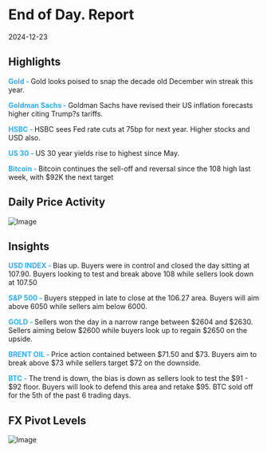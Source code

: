 # End of Day. Report

2024-12-23

<h2>Highlights</h2>
<strong style="color: #2caef7;">Gold - </strong> Gold looks poised to snap the decade old December win streak this year.

<strong style="color: #2caef7;">Goldman Sachs - </strong> Goldman Sachs have revised their US inflation forecasts higher citing Trump?s tariffs.

<strong style="color: #2caef7;">HSBC - </strong> HSBC sees Fed rate cuts at 75bp for next year. Higher stocks and USD also.

<strong style="color: #2caef7;">US 30 - </strong> US 30 year yields rise to highest since May.

<strong style="color: #2caef7;">Bitcoin - </strong> Bitcoin continues the sell-off and reversal since the 108 high last week, with $92K the next target



<h2>Daily Price Activity</h2>
<img src="https://markleighedu.github.io/img/Tuesday/price.jpg" alt="Image"/>

<h2>Insights</h2>
<strong style="color: #2caef7;">USD INDEX - </strong> Bias up. Buyers were in control and closed the day sitting at 107.90. Buyers looking to test and break above 108 while sellers look down at 107.50

<strong style="color: #2caef7;">S&P 500 - </strong> Buyers stepped in late to close at the 106.27 area. Buyers will aim above 6050 while sellers aim below 6000.

<strong style="color: #2caef7;">GOLD - </strong> Sellers won the day in a narrow range between $2604 and $2630. Sellers aiming below $2600 while buyers look up to regain $2650 on the upside.

<strong style="color: #2caef7;">BRENT OIL - </strong> Price action contained between $71.50 and $73. Buyers aim to break above $73 while sellers target $72 on the downside.

<strong style="color: #2caef7;">BTC - </strong> The trend is down, the bias is down as sellers look to test the $91 - $92 floor. Buyers will look to defend this area and retake $95. BTC sold off for the 5th of the past 6 trading days.



<h2>FX Pivot Levels</h2>
<img src="https://markleighedu.github.io/img/Tuesday/pivot.jpg" alt="Image"/>